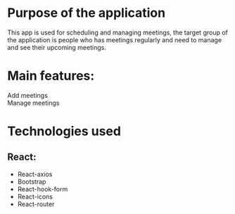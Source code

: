 # Purpose of the application
This app is used for scheduling and managing meetings,
the target group of the application is people who has meetings regularly and need to manage and see their upcoming meetings.

# Main features:
Add meetings  
Manage meetings

# Technologies used
## React:
- React-axios
- Bootstrap
- React-hook-form
- React-icons
- React-router


